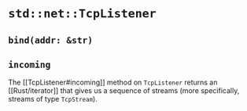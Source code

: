 # `std::net::TcpListener`

## `bind(addr: &str)`

## `incoming`

The [[TcpListener#incoming]] method on `TcpListener` returns an [[Rust/iterator]] that gives us a sequence of streams (more specifically, streams of type `TcpStream`). 
